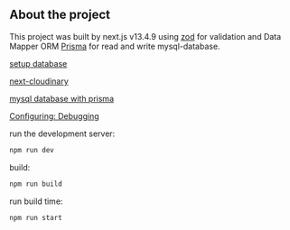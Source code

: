 ## About the project

This project was built by next.js v13.4.9 using [zod](https://github.com/colinhacks/zod) for validation and Data Mapper ORM [Prisma](https://www.prisma.io/) for read and write mysql-database.

[setup database](https://bobbyhadz.com/blog/mysql-is-not-recognized-as-internal-or-external-command)

[next-cloudinary](https://next.cloudinary.dev/)

[mysql database with prisma](https://www.prisma.io/docs/concepts/database-connectors/mysql)

[Configuring: Debugging](https://nextjs.org/docs/pages/building-your-application/configuring/debugging)

run the development server:

```bash
npm run dev
```

build:

```bash
npm run build
```

run build time:

```bash
npm run start
```
